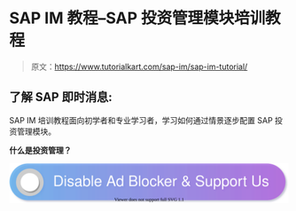 # SAP IM 教程–SAP 投资管理模块培训教程

> 原文：<https://www.tutorialkart.com/sap-im/sap-im-tutorial/>

## 了解 SAP 即时消息:

SAP IM 培训教程面向初学者和专业学习者，学习如何通过情景逐步配置 SAP 投资管理模块。

**什么是投资管理？**

[![](img/925da31b32d6bc3827932f6c8afb11bb.png)](https://www.tutorialkart.com/)